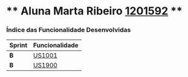 ** Aluna Marta Ribeiro [1201592](./) ** 
===============================


### Índice das Funcionalidade Desenvolvidas ###


| Sprint | Funcionalidade   |
|--------|------------------|
| **B**  | [US1001](US1001) |
| **B**  | [US1900](US1900) |
